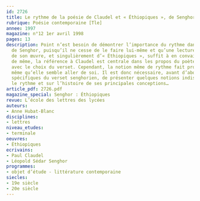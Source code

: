 ```yaml
---
id: 2726
title: Le rythme de la poésie de Claudel et « Éthiopiques », de Senghor
rubrique: Poésie contemporaine [Tle]
annee: 1997
magazine: n°12 1er avril 1998
pages: 13
description: Point n’est besoin de démontrer l’importance du rythme dans la poésie
  de Senghor, puisqu’il ne cesse de le faire lui-même et qu’une lecture, même rapide
  de son œuvre, et singulièrement d’« Éthiopiques », suffit à en convaincre le lecteur ;
  de même, la référence à Claudel est centrale dans les propos du poète et s’impose
  avec le choix du verset. Cependant, la notion même de rythme fait problème, alors
  même qu’elle semble aller de soi. Il est donc nécessaire, avant d’aborder les problèmes
  spécifiques du verset senghorien, de présenter quelques notions indispensables sur
  le rythme et sur l’histoire de ses principales conceptions…
article_pdf: 2726.pdf
magazine_special: Senghor : Éthiopiques
revue: L’école des lettres des lycées
auteurs:
- Anne Hubat-Blanc
disciplines:
- lettres
niveau_etudes:
- terminale
oeuvres:
- Éthiopiques
ecrivains:
- Paul Claudel
- Léopold Sédar Senghor
programmes:
- objet d’étude - littérature contemporaine
siecles:
- 19e siècle
- 20e siècle
---
```


